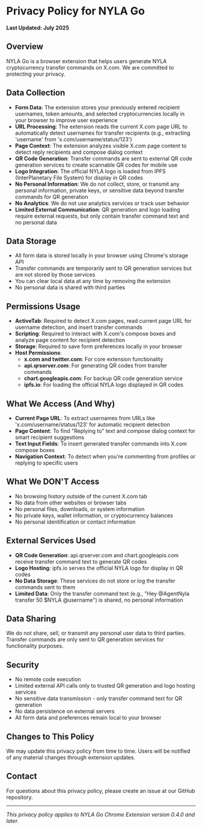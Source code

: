 # Privacy Policy for NYLA Go

**Last Updated: July 2025**

## Overview
NYLA Go is a browser extension that helps users generate NYLA cryptocurrency transfer commands on X.com. We are committed to protecting your privacy.

## Data Collection
- **Form Data**: The extension stores your previously entered recipient usernames, token amounts, and selected cryptocurrencies locally in your browser to improve user experience
- **URL Processing**: The extension reads the current X.com page URL to automatically detect usernames for transfer recipients (e.g., extracting 'username' from 'x.com/username/status/123')
- **Page Context**: The extension analyzes visible X.com page content to detect reply recipients and compose dialog context
- **QR Code Generation**: Transfer commands are sent to external QR code generation services to create scannable QR codes for mobile use
- **Logo Integration**: The official NYLA logo is loaded from IPFS (InterPlanetary File System) for display in QR codes
- **No Personal Information**: We do not collect, store, or transmit any personal information, private keys, or sensitive data beyond transfer commands for QR generation
- **No Analytics**: We do not use analytics services or track user behavior
- **Limited External Communication**: QR generation and logo loading require external requests, but only contain transfer command text and no personal data

## Data Storage
- All form data is stored locally in your browser using Chrome's storage API
- Transfer commands are temporarily sent to QR generation services but are not stored by those services
- You can clear local data at any time by removing the extension
- No personal data is shared with third parties

## Permissions Usage
- **ActiveTab**: Required to detect X.com pages, read current page URL for username detection, and insert transfer commands
- **Scripting**: Required to interact with X.com's compose boxes and analyze page content for recipient detection
- **Storage**: Required to save form preferences locally in your browser
- **Host Permissions**: 
  - **x.com and twitter.com**: For core extension functionality
  - **api.qrserver.com**: For generating QR codes from transfer commands
  - **chart.googleapis.com**: For backup QR code generation service
  - **ipfs.io**: For loading the official NYLA logo displayed in QR codes

## What We Access (And Why)
- **Current Page URL**: To extract usernames from URLs like 'x.com/username/status/123' for automatic recipient detection
- **Page Content**: To find "Replying to" text and compose dialog context for smart recipient suggestions
- **Text Input Fields**: To insert generated transfer commands into X.com compose boxes
- **Navigation Context**: To detect when you're commenting from profiles or replying to specific users

## What We DON'T Access
- No browsing history outside of the current X.com tab
- No data from other websites or browser tabs
- No personal files, downloads, or system information
- No private keys, wallet information, or cryptocurrency balances
- No personal identification or contact information

## External Services Used
- **QR Code Generation**: api.qrserver.com and chart.googleapis.com receive transfer command text to generate QR codes
- **Logo Hosting**: ipfs.io serves the official NYLA logo for display in QR codes
- **No Data Storage**: These services do not store or log the transfer commands sent to them
- **Limited Data**: Only the transfer command text (e.g., "Hey @AgentNyla transfer 50 $NYLA @username") is shared, no personal information

## Data Sharing
We do not share, sell, or transmit any personal user data to third parties. Transfer commands are only sent to QR generation services for functionality purposes.

## Security
- No remote code execution
- Limited external API calls only to trusted QR generation and logo hosting services
- No sensitive data transmission - only transfer command text for QR generation
- No data persistence on external servers
- All form data and preferences remain local to your browser

## Changes to This Policy
We may update this privacy policy from time to time. Users will be notified of any material changes through extension updates.

## Contact
For questions about this privacy policy, please create an issue at our GitHub repository.

---

*This privacy policy applies to NYLA Go Chrome Extension version 0.4.0 and later.*